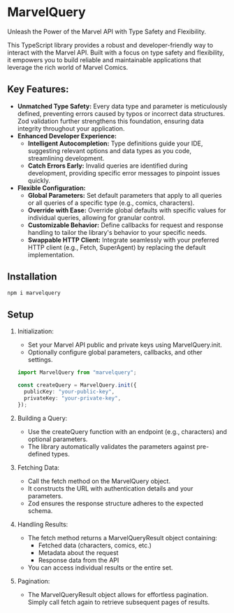 # MarvelQuery

Unleash the Power of the Marvel API with Type Safety and Flexibility.

This TypeScript library provides a robust and developer-friendly way to interact with the Marvel API. Built with a focus on type safety and flexibility, it empowers you to build reliable and maintainable applications that leverage the rich world of Marvel Comics.

## **Key Features:**

- **Unmatched Type Safety:** Every data type and parameter is meticulously defined, preventing errors caused by typos or incorrect data structures. Zod validation further strengthens this foundation, ensuring data integrity throughout your application.
- **Enhanced Developer Experience:**
  - **Intelligent Autocompletion:** Type definitions guide your IDE, suggesting relevant options and data types as you code, streamlining development.
  - **Catch Errors Early:** Invalid queries are identified during development, providing specific error messages to pinpoint issues quickly.
- **Flexible Configuration:**
  - **Global Parameters:** Set default parameters that apply to all queries or all queries of a specific type (e.g., comics, characters).
  - **Override with Ease:** Override global defaults with specific values for individual queries, allowing for granular control.
  - **Customizable Behavior:** Define callbacks for request and response handling to tailor the library's behavior to your specific needs.
  - **Swappable HTTP Client:** Integrate seamlessly with your preferred HTTP client (e.g., Fetch, SuperAgent) by replacing the default implementation.

## Installation

```bash npm2yarn
npm i marvelquery
```

## Setup

1. Initialization:

   - Set your Marvel API public and private keys using MarvelQuery.init.
   - Optionally configure global parameters, callbacks, and other settings.

   ```ts
   import MarvelQuery from "marvelquery";

   const createQuery = MarvelQuery.init({
     publicKey: "your-public-key",
     privateKey: "your-private-key",
   });
   ```

2. Building a Query:
   - Use the createQuery function with an endpoint (e.g., characters) and optional parameters.
   - The library automatically validates the parameters against pre-defined types.
3. Fetching Data:
   - Call the fetch method on the MarvelQuery object.
   - It constructs the URL with authentication details and your parameters.
   - Zod ensures the response structure adheres to the expected schema.
4. Handling Results:
   - The fetch method returns a MarvelQueryResult object containing:
     - Fetched data (characters, comics, etc.)
     - Metadata about the request
     - Response data from the API
   - You can access individual results or the entire set.
5. Pagination:
   - The MarvelQueryResult object allows for effortless pagination. Simply call fetch again to retrieve subsequent pages of results.
